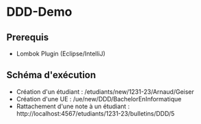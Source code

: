 # DDD-Demo

## Prerequis

* Lombok Plugin (Eclipse/IntelliJ)

## Schéma d'exécution

* Création d'un étudiant : /etudiants/new/1231-23/Arnaud/Geiser
* Création d'une UE : /ue/new/DDD/BachelorEnInformatique
* Rattachement d'une note à un étudiant : http://localhost:4567/etudiants/1231-23/bulletins/DDD/5
